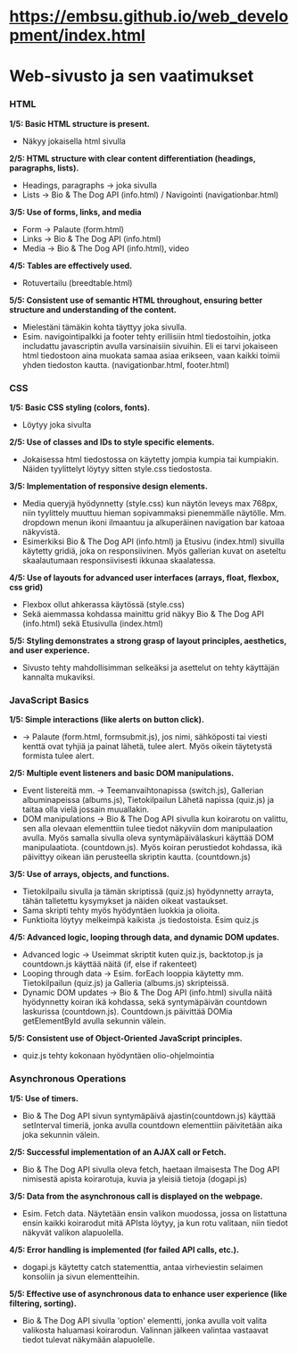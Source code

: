 # https://embsu.github.io/web_development/index.html

 <h1>Web-sivusto ja sen vaatimukset</h1>

 <h3>HTML</h3>

 <b> 1/5: Basic HTML structure is present. </b>
 - Näkyy jokaisella html sivulla
 
<b>2/5: HTML structure with clear content differentiation (headings, paragraphs, lists).</b>
- Headings, paragraphs -> joka sivulla
- Lists -> Bio & The Dog API (info.html) / Navigointi (navigationbar.html)

<b>3/5: Use of forms, links, and media</b>
- Form -> Palaute (form.html)
- Links -> Bio & The Dog API (info.html)
- Media -> Bio & The Dog API (info.html), video


<b>4/5: Tables are effectively used.</b>
- Rotuvertailu (breedtable.html)

<b>5/5: Consistent use of semantic HTML throughout, ensuring better structure and understanding of the content.</b>
- Mielestäni tämäkin kohta täyttyy joka sivulla.
- Esim. navigointipalkki ja footer tehty erillisiin html tiedostoihin, jotka includattu javascriptin avulla varsinaisiin sivuihin. Eli ei tarvi jokaiseen html tiedostoon aina muokata samaa asiaa erikseen, vaan kaikki toimii yhden tiedoston kautta. (navigationbar.html, footer.html)

 <h3>CSS</h3>

 <b>1/5: Basic CSS styling (colors, fonts).</b>
 - Löytyy joka sivulta

<b>2/5: Use of classes and IDs to style specific elements.</b>
- Jokaisessa html tiedostossa on käytetty jompia kumpia tai kumpiakin. Näiden tyylittelyt löytyy sitten style.css tiedostosta. 

<b>3/5: Implementation of responsive design elements.</b>
- Media queryjä hyödynnetty (style.css) kun näytön leveys max 768px, niin tyylittely muuttuu hieman sopivammaksi pienemmälle näytölle. Mm. dropdown menun ikoni ilmaantuu ja alkuperäinen navigation bar katoaa näkyvistä. 
- Esimerkiksi Bio & The Dog API (info.html) ja Etusivu (index.html) sivuilla käytetty gridiä, joka on responsiivinen. Myös gallerian kuvat on aseteltu skaalautumaan responsiivisesti ikkunaa skaalatessa.

<b>4/5: Use of layouts for advanced user interfaces (arrays, float, flexbox, css grid)</b>
- Flexbox ollut ahkerassa käytössä (style.css)
- Sekä aiemmassa kohdassa mainittu grid näkyy Bio & The Dog API (info.html) sekä Etusivulla (index.html)


<b>5/5: Styling demonstrates a strong grasp of layout principles, aesthetics, and user experience.</b>
- Sivusto tehty mahdollisimman selkeäksi ja asettelut on tehty käyttäjän kannalta mukaviksi.

 <h3>JavaScript Basics</h3>

 <b>1/5: Simple interactions (like alerts on button click).</b>
 - -> Palaute (form.html, formsubmit.js), jos nimi, sähköposti tai viesti kenttä ovat tyhjiä ja painat lähetä, tulee alert. Myös oikein täytetystä formista tulee alert. 

<b>2/5: Multiple event listeners and basic DOM manipulations.</b>
- Event listereitä mm. -> Teemanvaihtonapissa (switch.js), Gallerian albuminapeissa (albums.js), Tietokilpailun Lähetä napissa (quiz.js) ja taitaa olla vielä jossain muuallakin.
- DOM manipulations -> Bio & The Dog API sivulla kun koirarotu on valittu, sen alla olevaan elementtiin tulee tiedot näkyviin dom manipulaation avulla. Myös samalla sivulla oleva syntymäpäivälaskuri käyttää DOM manipulaatiota. (countdown.js). Myös koiran perustiedot kohdassa, ikä päivittyy oikean iän perusteella skriptin kautta. (countdown.js)


<b>3/5: Use of arrays, objects, and functions.</b>
- Tietokilpailu sivulla ja tämän skriptissä (quiz.js) hyödynnetty arrayta, tähän talletettu kysymykset ja näiden oikeat vastaukset. 
- Sama skripti tehty myös hyödyntäen luokkia ja olioita. 
- Funktioita löytyy melkeimpä kaikista .js tiedostoista. Esim quiz.js 

<b>4/5: Advanced logic, looping through data, and dynamic DOM updates.</b>
- Advanced logic -> Useimmat skriptit kuten quiz.js, backtotop.js ja countdown.js käyttää näitä (if, else if rakenteet)
- Looping through data -> Esim. forEach looppia käytetty mm. Tietokilpailun (quiz.js) ja Galleria (albums.js) skripteissä.
- Dynamic DOM updates -> Bio & The Dog API (info.html) sivulla näitä hyödynnetty koiran ikä kohdassa, sekä syntymäpäivän countdown laskurissa (countdown.js). Countdown.js päivittää DOMia getElementById avulla sekunnin välein.

<b>5/5: Consistent use of Object-Oriented JavaScript principles.</b>
- quiz.js tehty kokonaan hyödyntäen olio-ohjelmointia

 <h3>Asynchronous Operations</h3>

 <b>1/5: Use of timers.</b>

 - Bio & The Dog API sivun syntymäpäivä ajastin(countdown.js) käyttää setInterval timeriä, jonka avulla countdown elementtiin päivitetään aika joka sekunnin välein. 

<b>2/5: Successful implementation of an AJAX call or Fetch.</b>
-  Bio & The Dog API sivulla oleva fetch, haetaan ilmaisesta The Dog API nimisestä apista koirarotuja, kuvia ja yleisiä tietoja (dogapi.js)

<b>3/5: Data from the asynchronous call is displayed on the webpage.</b>
- Esim. Fetch data. Näytetään ensin valikon muodossa, jossa on listattuna ensin kaikki koirarodut mitä APIsta löytyy, ja kun rotu valitaan, niin tiedot näkyvät valikon alapuolella. 

<b>4/5: Error handling is implemented (for failed API calls, etc.).</b>

- dogapi.js käytetty catch statementtia, antaa virheviestin selaimen konsoliin ja sivun elementteihin.  

<b>5/5: Effective use of asynchronous data to enhance user experience (like filtering, sorting).</b>

- Bio & The Dog API sivulla 'option' elementti, jonka avulla voit valita valikosta haluamasi koirarodun. Valinnan jälkeen valintaa vastaavat tiedot tulevat näkymään alapuolelle.
